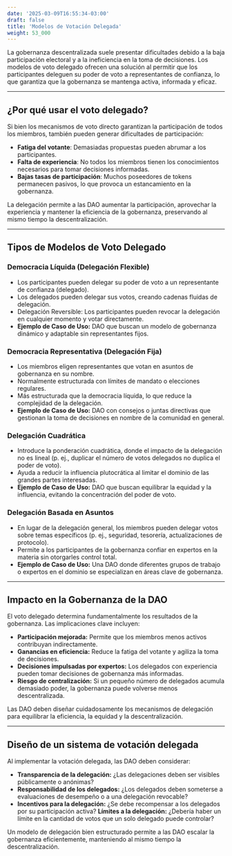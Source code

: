 ```yaml
---
date: '2025-03-09T16:55:34-03:00'
draft: false
title: 'Modelos de Votación Delegada'
weight: 53_000
---
```


La gobernanza descentralizada suele presentar dificultades debido a la baja participación electoral y a la ineficiencia en la toma de decisiones. Los modelos de voto delegado ofrecen una solución al permitir que los participantes deleguen su poder de voto a representantes de confianza, lo que garantiza que la gobernanza se mantenga activa, informada y eficaz.

---

## **¿Por qué usar el voto delegado?**

Si bien los mecanismos de voto directo garantizan la participación de todos los miembros, también pueden generar dificultades de participación:

- **Fatiga del votante**: Demasiadas propuestas pueden abrumar a los participantes.
- **Falta de experiencia**: No todos los miembros tienen los conocimientos necesarios para tomar decisiones informadas.
- **Bajas tasas de participación**: Muchos poseedores de tokens permanecen pasivos, lo que provoca un estancamiento en la gobernanza.

La delegación permite a las DAO aumentar la participación, aprovechar la experiencia y mantener la eficiencia de la gobernanza, preservando al mismo tiempo la descentralización.

---

## **Tipos de Modelos de Voto Delegado**

### **Democracia Líquida (Delegación Flexible)**
- Los participantes pueden delegar su poder de voto a un representante de confianza (delegado).
- Los delegados pueden delegar sus votos, creando cadenas fluidas de delegación.
- Delegación Reversible: Los participantes pueden revocar la delegación en cualquier momento y votar directamente.
- **Ejemplo de Caso de Uso:** DAO que buscan un modelo de gobernanza dinámico y adaptable sin representantes fijos.

### **Democracia Representativa (Delegación Fija)**
- Los miembros eligen representantes que votan en asuntos de gobernanza en su nombre.
- Normalmente estructurada con límites de mandato o elecciones regulares.
- Más estructurada que la democracia líquida, lo que reduce la complejidad de la delegación.
- **Ejemplo de Caso de Uso:** DAO con consejos o juntas directivas que gestionan la toma de decisiones en nombre de la comunidad en general.

### **Delegación Cuadrática**
- Introduce la ponderación cuadrática, donde el impacto de la delegación no es lineal (p. ej., duplicar el número de votos delegados no duplica el poder de voto).
- Ayuda a reducir la influencia plutocrática al limitar el dominio de las grandes partes interesadas.
- **Ejemplo de Caso de Uso:** DAO que buscan equilibrar la equidad y la influencia, evitando la concentración del poder de voto.

### **Delegación Basada en Asuntos**
- En lugar de la delegación general, los miembros pueden delegar votos sobre temas específicos (p. ej., seguridad, tesorería, actualizaciones de protocolo).
- Permite a los participantes de la gobernanza confiar en expertos en la materia sin otorgarles control total.
- **Ejemplo de Caso de Uso:** Una DAO donde diferentes grupos de trabajo o expertos en el dominio se especializan en áreas clave de gobernanza.

---

## **Impacto en la Gobernanza de la DAO**

El voto delegado determina fundamentalmente los resultados de la gobernanza. Las implicaciones clave incluyen:

- **Participación mejorada:** Permite que los miembros menos activos contribuyan indirectamente.
- **Ganancias en eficiencia:** Reduce la fatiga del votante y agiliza la toma de decisiones.
- **Decisiones impulsadas por expertos:** Los delegados con experiencia pueden tomar decisiones de gobernanza más informadas.
- **Riesgo de centralización:** Si un pequeño número de delegados acumula demasiado poder, la gobernanza puede volverse menos descentralizada.

Las DAO deben diseñar cuidadosamente los mecanismos de delegación para equilibrar la eficiencia, la equidad y la descentralización.

---

## **Diseño de un sistema de votación delegada**

Al implementar la votación delegada, las DAO deben considerar:

- **Transparencia de la delegación:** ¿Las delegaciones deben ser visibles públicamente o anónimas?
- **Responsabilidad de los delegados:** ¿Los delegados deben someterse a evaluaciones de desempeño o a una delegación revocable?
- **Incentivos para la delegación:** ¿Se debe recompensar a los delegados por su participación activa? **Límites a la delegación:** ¿Debería haber un límite en la cantidad de votos que un solo delegado puede controlar?

Un modelo de delegación bien estructurado permite a las DAO escalar la gobernanza eficientemente, manteniendo al mismo tiempo la descentralización.